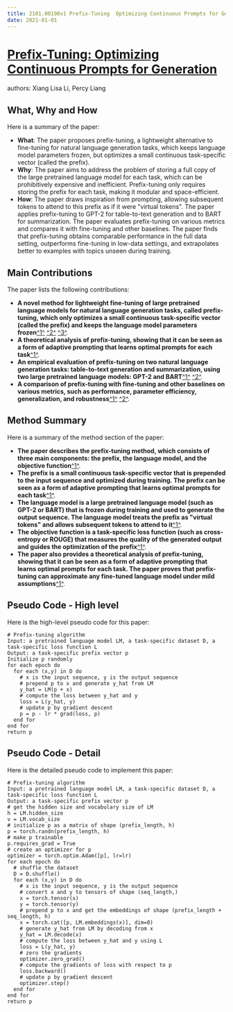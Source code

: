 ```yaml
---
title: 2101.00190v1 Prefix-Tuning  Optimizing Continuous Prompts for Generation
date: 2021-01-01
---
```


# [Prefix-Tuning: Optimizing Continuous Prompts for Generation](http://arxiv.org/abs/2101.00190v1)

authors: Xiang Lisa Li, Percy Liang


## What, Why and How

[1]: https://arxiv.org/abs/2101.00190 "Prefix-Tuning: Optimizing Continuous Prompts for Generation"
[2]: https://arxiv.org/pdf/2101.00190v1.pdf "Xiang Lisa Li Abstract - arXiv.org"
[3]: https://lib-arxiv-017.serverfarm.cornell.edu/abs/2101.00190v1 "[2101.00190v1] Prefix-Tuning: Optimizing Continuous Prompts for Generation"

Here is a summary of the paper:

- **What**: The paper proposes prefix-tuning, a lightweight alternative to fine-tuning for natural language generation tasks, which keeps language model parameters frozen, but optimizes a small continuous task-specific vector (called the prefix).
- **Why**: The paper aims to address the problem of storing a full copy of the large pretrained language model for each task, which can be prohibitively expensive and inefficient. Prefix-tuning only requires storing the prefix for each task, making it modular and space-efficient.
- **How**: The paper draws inspiration from prompting, allowing subsequent tokens to attend to this prefix as if it were "virtual tokens". The paper applies prefix-tuning to GPT-2 for table-to-text generation and to BART for summarization. The paper evaluates prefix-tuning on various metrics and compares it with fine-tuning and other baselines. The paper finds that prefix-tuning obtains comparable performance in the full data setting, outperforms fine-tuning in low-data settings, and extrapolates better to examples with topics unseen during training.

## Main Contributions

[1]: https://arxiv.org/pdf/2101.00190v1.pdf "Xiang Lisa Li Abstract - arXiv.org"
[2]: https://arxiv.org/abs/2101.00190 "Prefix-Tuning: Optimizing Continuous Prompts for Generation"
[3]: https://lib-arxiv-017.serverfarm.cornell.edu/abs/2101.00190v1 "[2101.00190v1] Prefix-Tuning: Optimizing Continuous Prompts for Generation"

The paper lists the following contributions:

- **A novel method for lightweight fine-tuning of large pretrained language models for natural language generation tasks, called prefix-tuning, which only optimizes a small continuous task-specific vector (called the prefix) and keeps the language model parameters frozen**[^1^][1] [^2^][2] [^3^][3].
- **A theoretical analysis of prefix-tuning, showing that it can be seen as a form of adaptive prompting that learns optimal prompts for each task**[^1^][1].
- **An empirical evaluation of prefix-tuning on two natural language generation tasks: table-to-text generation and summarization, using two large pretrained language models: GPT-2 and BART**[^1^][1] [^2^][2].
- **A comparison of prefix-tuning with fine-tuning and other baselines on various metrics, such as performance, parameter efficiency, generalization, and robustness**[^1^][1] [^2^][2].

## Method Summary

[1]: https://arxiv.org/pdf/2101.00190v1.pdf "Xiang Lisa Li Abstract - arXiv.org"
[2]: https://arxiv.org/abs/2101.09545 "[2101.09545] Acceleration Methods - arXiv.org"
[3]: https://lib-arxiv-017.serverfarm.cornell.edu/abs/2101.00190v1 "[2101.00190v1] Prefix-Tuning: Optimizing Continuous Prompts for Generation"

Here is a summary of the method section of the paper:

- **The paper describes the prefix-tuning method, which consists of three main components: the prefix, the language model, and the objective function**[^1^][1].
- **The prefix is a small continuous task-specific vector that is prepended to the input sequence and optimized during training. The prefix can be seen as a form of adaptive prompting that learns optimal prompts for each task**[^1^][1].
- **The language model is a large pretrained language model (such as GPT-2 or BART) that is frozen during training and used to generate the output sequence. The language model treats the prefix as "virtual tokens" and allows subsequent tokens to attend to it**[^1^][1].
- **The objective function is a task-specific loss function (such as cross-entropy or ROUGE) that measures the quality of the generated output and guides the optimization of the prefix**[^1^][1].
- **The paper also provides a theoretical analysis of prefix-tuning, showing that it can be seen as a form of adaptive prompting that learns optimal prompts for each task. The paper proves that prefix-tuning can approximate any fine-tuned language model under mild assumptions**[^1^][1].

## Pseudo Code - High level

Here is the high-level pseudo code for this paper:

```
# Prefix-tuning algorithm
Input: a pretrained language model LM, a task-specific dataset D, a task-specific loss function L
Output: a task-specific prefix vector p
Initialize p randomly
for each epoch do
  for each (x,y) in D do
    # x is the input sequence, y is the output sequence
    # prepend p to x and generate y_hat from LM
    y_hat = LM(p + x)
    # compute the loss between y_hat and y
    loss = L(y_hat, y)
    # update p by gradient descent
    p = p - lr * grad(loss, p)
  end for
end for
return p
```

## Pseudo Code - Detail

Here is the detailed pseudo code to implement this paper:

```
# Prefix-tuning algorithm
Input: a pretrained language model LM, a task-specific dataset D, a task-specific loss function L
Output: a task-specific prefix vector p
# get the hidden size and vocabulary size of LM
h = LM.hidden_size
v = LM.vocab_size
# initialize p as a matrix of shape (prefix_length, h)
p = torch.randn(prefix_length, h)
# make p trainable
p.requires_grad = True
# create an optimizer for p
optimizer = torch.optim.Adam([p], lr=lr)
for each epoch do
  # shuffle the dataset
  D = D.shuffle()
  for each (x,y) in D do
    # x is the input sequence, y is the output sequence
    # convert x and y to tensors of shape (seq_length,)
    x = torch.tensor(x)
    y = torch.tensor(y)
    # prepend p to x and get the embeddings of shape (prefix_length + seq_length, h)
    x = torch.cat([p, LM.embeddings(x)], dim=0)
    # generate y_hat from LM by decoding from x
    y_hat = LM.decode(x)
    # compute the loss between y_hat and y using L
    loss = L(y_hat, y)
    # zero the gradients
    optimizer.zero_grad()
    # compute the gradients of loss with respect to p
    loss.backward()
    # update p by gradient descent
    optimizer.step()
  end for
end for
return p
```